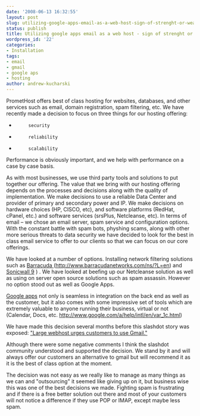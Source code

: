 ```yaml
---
date: '2008-06-13 16:32:55'
layout: post
slug: utilizing-google-apps-email-as-a-web-host-sign-of-strenght-or-weakness
status: publish
title: Utilizing google apps email as a web host - sign of strenght or weakness?
wordpress_id: '22'
categories:
- Installation
tags:
- email
- gmail
- google aps
- hosting
author: andrew-kucharski
---
```


PrometHost offers best of class hosting for websites, databases, and other services such as email, domain registration, spam filtering, etc.   We have recently made a decision to focus on three things for our hosting offering:
-          security
-          reliability
-          scalability




Performance is obviously important, and we help with performance on a case by case basis.




As with most businesses, we use third party tools and solutions to put together our offering.  The value that we bring with our hosting offering depends on the processes and decisions along with the quality of implementation.  We make decisions to use a reliable Data Center and provider of primary and secondary power and IP.  We make decisions on hardware choices (HP, CISCO, etc), and software platforms (RedHat, cPanel, etc.) and software services (srsPlus, Netcleanse, etc).  In terms of email – we chose an email server, spam service and configuration options.  With the constant battle with spam bots, physhing scams, along with other more serious threats to data security we have decided to look for the best in class email service to offer to our clients so that we can focus on our core offerings.




We have looked at a number of options.  Installing network filtering solutions such as [Barracuda ](http://www.barracudanetworks.com/ns/?L=en)(http://www.barracudanetworks.com/ns/?L=en) and [Sonicwall 9](http://www.sonicwall.com/us/6887.html?CMP=KNC-8WO858768998&_kk=barracuda&_kt=16f2ca5f-e9e2-4f4c-91d3-476e6b9850cd) ) .  We have looked at beefing up our Netcleanse solution as well as using on server open source solutions such as spam assassin.  However no option stood out as well as Google Apps.




[Google apps](http://www.google.com/a/help/intl/en/var_1c.html) not only is seamless in integration on the back end as well as the customer, but it also comes with some impressive set of tools which are extremely valuable to anyone running their business, virtual or not (Calendar, Docs, etc. http://www.google.com/a/help/intl/en/var_1c.html)




We have made this decision several months before this slashdot story was exposed: ["Large webhost urges customers to use Gmail."](http://tech.slashdot.org/article.pl?sid=08/05/27/137229&from=rss)




Although there were some negative comments I think the slashdot community understood and supported the decision.  We stand by it and will always offer our customers an alternative to gmail but will recommend it as it is the best of class option at the moment.




The decision was not easy as we really like to manage as many things as we can and "outsourcing" it seemed like giving up on it, but business wise this was one of the best decisions we made.  Fighting spam is frustrating and if there is a free better solution out there and most of your customers will not notice a difference if they use POP or IMAP, except maybe less spam.
